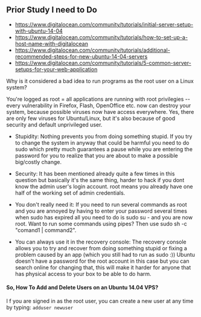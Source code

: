 ## Prior Study I need to Do

* https://www.digitalocean.com/community/tutorials/initial-server-setup-with-ubuntu-14-04
* https://www.digitalocean.com/community/tutorials/how-to-set-up-a-host-name-with-digitalocean
* https://www.digitalocean.com/community/tutorials/additional-recommended-steps-for-new-ubuntu-14-04-servers
* https://www.digitalocean.com/community/tutorials/5-common-server-setups-for-your-web-application

 Why is it considered a bad idea to run programs as the root user on a Linux system?

You're logged as root = all applications are running with root privilegies -- every vulnerability in Firefox, Flash, OpenOffice etc. now can destroy your system, because possible viruses now have access everywhere. Yes, there are only few viruses for Ubuntu/Linux, but it's also because of good security and default unprivileged user.

* Stupidity: Nothing prevents you from doing something stupid. If you try to change the system in anyway that could be harmful you need to do sudo which pretty much guarantees a pause while you are entering the password for you to realize that you are about to make a possible big/costly change.

* Security: It has been mentioned already quite a few times in this question but basically it's the same thing, harder to hack if you dont know the admin user's login account. root means you already have one half of the working set of admin credentials.

* You don't really need it: If you need to run several commands as root and you are annoyed by having to enter your password several times when sudo has expired all you need to do is sudo su - and you are now root. Want to run some commands using pipes? Then use sudo sh -c "comand1 | command2".

* You can always use it in the recovery console: The recovery console allows you to try and recover from doing something stupid or fixing a problem caused by an app (which you still had to run as sudo :)) Ubuntu doesn't have a password for the root account in this case but you can search online for changing that, this will make it harder for anyone that has physical access to your box to be able to do harm.

#### So, How To Add and Delete Users on an Ubuntu 14.04 VPS?

I f you are signed in as the root user, you can create a new user at any time by typing: `adduser newuser`

